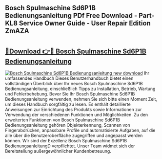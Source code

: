 ## Bosch Spulmaschine Sd6P1B Bedienungsanleitung PDf Free Download - Part-KL8 Service Owner Guide - User Repair Edition ZmAZA

# <h2><a href="http://df2hp7.blite.top/?on=Bosch+Spulmaschine+Sd6P1B+Bedienungsanleitung">🔗Download 👉🔴 Bosch Spulmaschine Sd6P1B Bedienungsanleitung</a></h2>

[![Bosch Spulmaschine Sd6P1B Bedienungsanleitung new download](https://i.imgur.com/lujVjoI.png)](http://df2hp7.blite.top/?on=Bosch+Spulmaschine+Sd6P1B+Bedienungsanleitung)
Ihr umfassendes Handbuch Dieses Benutzerhandbuch bietet einen vollständigen Überblick über Ihr neues Bosch Spulmaschine Sd6P1B Bedienungsanleitung, einschließlich Tipps zu Installation, Betrieb, Wartung und Fehlerbehebung. Bevor Sie Ihr Bosch Spulmaschine Sd6P1B Bedienungsanleitung verwenden, nehmen Sie sich bitte einen Moment Zeit, um dieses Handbuch sorgfältig zu lesen. Es enthält detaillierte Anweisungen zur Einrichtung des Produkts sowie Informationen zur Verwendung der verschiedenen Funktionen und Möglichkeiten. Zu den erweiterten Funktionen von Bosch Spulmaschine Sd6P1B Bedienungsanleitung gehören Objekterkennung, Scannen von Fingerabdrücken, anpassbare Profile und automatisierte Aufgaben, auf die alle über die Benutzeroberfläche zugegriffen und angepasst werden können. Wir sind der Exzellenz Bosch Spulmaschine Sd6P1B BedienungsanleitungD verpflichtet. Unser Team widmet sich der Bereitstellung außergewöhnlicher Kundenbetreuung.
